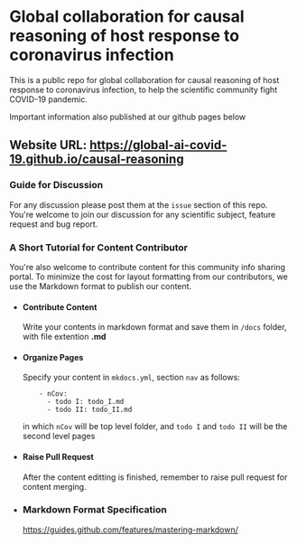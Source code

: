 # Global collaboration for causal reasoning of host response to coronavirus infection
This is a public repo for global collaboration for causal reasoning of host response to coronavirus infection, to
help the scientific community fight COVID-19 pandemic. 

Important information also published at our github pages below

## Website URL: https://global-ai-covid-19.github.io/causal-reasoning

### Guide for Discussion
For any discussion please post them at the `issue` section of this repo. You're welcome to join our discussion for any scientific subject, feature request and bug report.

### A Short Tutorial for Content Contributor
You're also welcome to contribute content for this community info sharing portal. To minimize the cost for layout formatting from our contributors, we use the Markdown format to publish our content.

* #### Contribute Content
  Write your contents in markdown format and save them in `/docs` folder, with file extention **.md**

* #### Organize Pages
  Specify your content in `mkdocs.yml`, section `nav` as follows:
  ```
      - nCov:
        - todo I: todo_I.md
        - todo II: todo_II.md
  ```
  in which `nCov` will be top level folder, and `todo I` and `todo II` will be the second level pages

* #### Raise Pull Request
  After the content editting is finished, remember to raise pull request for content merging.

* ### Markdown Format Specification
  https://guides.github.com/features/mastering-markdown/


